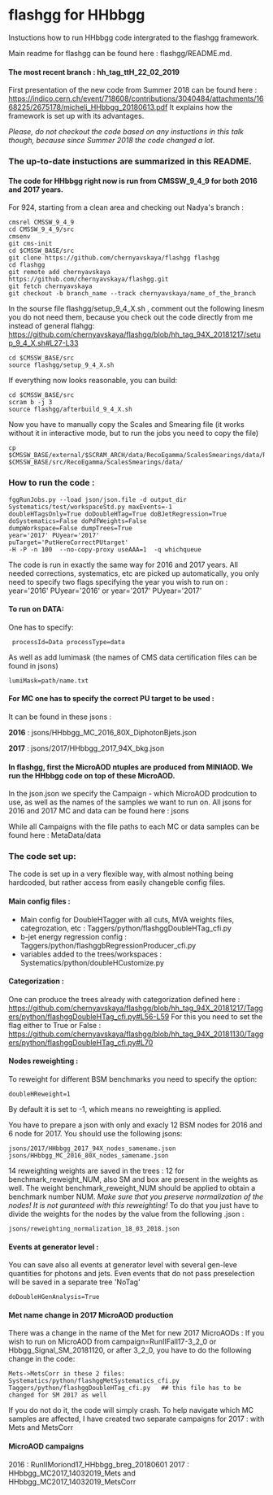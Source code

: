 flashgg for HHbbgg
=======
Instuctions how to run HHbbgg code intergrated to the flashgg framework.

Main readme for flashgg can be found here : flashgg/README.md.

#### The most recent branch : hh_tag_ttH_22_02_2019 

First presentation of the new code from Summer 2018 can be found here :
https://indico.cern.ch/event/718608/contributions/3040484/attachments/1668225/2675178/micheli_HHbbgg_20180613.pdf
It explains how the framework is set up with its advantages. 

*Please, do not checkout the code based on any instuctions in this talk though, 
because since Summer 2018 the code changed a lot.*

### The up-to-date instuctions are summarized in this README.

#### The code for HHbbgg right now is run from CMSSW_9_4_9 for both 2016 and 2017 years.

For 924, starting from a clean area and checking out Nadya's branch :

 ```
cmsrel CMSSW_9_4_9
cd CMSSW_9_4_9/src
cmsenv
git cms-init
cd $CMSSW_BASE/src
git clone https://github.com/chernyavskaya/flashgg flashgg
cd flashgg     
git remote add chernyavskaya https://github.com/chernyavskaya/flashgg.git
git fetch chernyavskaya
git checkout -b branch_name --track chernyavskaya/name_of_the_branch
 
```
In the sourse file flashgg/setup_9_4_X.sh , comment out the following linesm you do not need them, because you check out the code directly from me instead of general flahgg:
https://github.com/chernyavskaya/flashgg/blob/hh_tag_94X_20181217/setup_9_4_X.sh#L27-L33
```
cd $CMSSW_BASE/src    
source flashgg/setup_9_4_X.sh
```

If everything now looks reasonable, you can build:
 ```
 cd $CMSSW_BASE/src
 scram b -j 3
 source flashgg/afterbuild_9_4_X.sh     
 ```
 Now you have to manually copy the Scales and Smearing file (it works without it in interactive mode, but to run the jobs you need to copy the file)
 ```
cp $CMSSW_BASE/external/$SCRAM_ARCH/data/RecoEgamma/ScalesSmearings/data/Run2017_17Nov2017_v1_ele_unc_scales.dat   $CMSSW_BASE/src/RecoEgamma/ScalesSmearings/data/
 ```
 
 
 ### How to run the code :
 ```
 fggRunJobs.py --load json/json.file -d output_dir Systematics/test/workspaceStd.py maxEvents=-1
 doubleHTagsOnly=True doDoubleHTag=True doBJetRegression=True doSystematics=False doPdfWeights=False
 dumpWorkspace=False dumpTrees=True 
 year='2017' PUyear='2017'
 puTarget='PutHereCorrectPUtarget'
 -H -P -n 100  --no-copy-proxy useAAA=1  -q whichqueue
 ```
 The code is run in exactly the same way for 2016 and 2017 years. All needed corrections, systematics, etc are picked up automatically,
 you only need to specify two flags specifying the year you wish to run on : 
 year='2016' PUyear='2016' or  year='2017' PUyear='2017' 
 
 #### To run on DATA:
 One has to specify:
```
 processId=Data processType=data
```
As well as add lumimask (the names of CMS data certification files can be found in jsons)
```
lumiMask=path/name.txt
```

  
  
#### For MC one has to specify the correct PU target to be used :
It can be found in these jsons :

**2016** : jsons/HHbbgg_MC_2016_80X_DiphotonBjets.json

**2017** : jsons/2017/HHbbgg_2017_94X_bkg.json

#### In flashgg, first the MicroAOD ntuples are produced from MINIAOD. We run the HHbbgg code on top of these MicroAOD.
In the json.json we specify the Campaign - which MicroAOD prodcution to use, as well as the names of the samples we want to run on. 
All jsons for 2016 and 2017 MC and data can be found here :
jsons

While all Campaigns with the file paths to each MC or data samples can be found here :
MetaData/data

### The code set up: 
The code is set up in a very flexible way, with almost nothing being hardcoded, but rather access from easily changeble config files.
#### Main config files :
* Main config for DoubleHTagger with all cuts, MVA weights files, categrozation, etc :
Taggers/python/flashggDoubleHTag_cfi.py
* b-jet energy regression config :
Taggers/python/flashggbRegressionProducer_cfi.py
* variables added to the trees/workspaces :
Systematics/python/doubleHCustomize.py

 
#### Categorization :
One can produce the trees already with categorization defined here :
https://github.com/chernyavskaya/flashgg/blob/hh_tag_94X_20181217/Taggers/python/flashggDoubleHTag_cfi.py#L56-L59
For this you need to set the flag either to True or False :
https://github.com/chernyavskaya/flashgg/blob/hh_tag_94X_20181130/Taggers/python/flashggDoubleHTag_cfi.py#L70

#### Nodes reweighting :
To reweight for different BSM benchmarks you need to specify the option:
```
doubleHReweight=1
```
By default it is set to -1, which means no reweighting is applied.

You have to prepare a json with only and exacly 12 BSM nodes for 2016 and 6 node for 2017. You should use the following jsons:
```
jsons/2017/HHbbgg_2017_94X_nodes_samename.json
jsons/HHbbgg_MC_2016_80X_nodes_samename.json
```
14 reweighting weights are saved in the trees : 12 for benchmark_reweight_NUM, also SM and box are present in the weights as well. The weight benchmark_reweight_NUM should be applied to obtain a benchmark number NUM. _Make sure that you preserve normalization of the nodes! It is not guranteed with this reweighting!_  To do that you just have to divide the weights for the nodes by the value from the following .json :
```
jsons/reweighting_normalization_18_03_2018.json
````

#### Events at generator level :
You can save also all events at generator level with several gen-leve quantities for photons and jets. 
Even events that do not pass preselection will be saved in a separate tree 'NoTag'
```
doDoubleHGenAnalysis=True
```

#### Met name change in 2017 MicroAOD production
There was a change in the name of the Met for new 2017 MicroAODs : 
If you wish to run on MicroAOD from campaign=RunIIFall17-3_2_0 or Hbbgg_Signal_SM_20181120, or after 3_2_0,
you have to do the following change in the code:
```
Mets->MetsCorr in these 2 files:
Systematics/python/flashggMetSystematics_cfi.py
Taggers/python/flashggDoubleHTag_cfi.py   ## this file has to be changed for SM 2017 as well
```
If you do not do it, the code will simply crash. To help navigate which MC samples are affected, I have created two separate campaigns for 2017 : with Mets and MetsCorr

#### MicroAOD campaigns
2016 : RunIIMoriond17_HHbbgg_breg_20180601
2017 : HHbbgg_MC2017_14032019_Mets and HHbbgg_MC2017_14032019_MetsCorr


 
 
